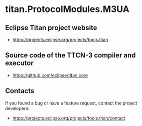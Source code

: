 # titan.ProtocolModules.M3UA

## Eclipse Titan project website

* https://projects.eclipse.org/projects/tools.titan

## Source code of the TTCN-3 compiler and executor

* https://github.com/eclipse/titan.core

## Contacts
If you found a bug or have a feature request, contact the project developers:
* https://projects.eclipse.org/projects/tools.titan/contact
